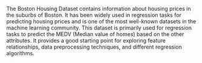 The Boston Housing Dataset contains information about housing prices in the suburbs of Boston. It has been widely used in regression tasks for predicting housing prices and is one of the most well-known datasets in the machine learning community. This dataset is primarily used for regression tasks to predict the MEDV (Median value of homes) based on the other attributes. It provides a good starting point for exploring feature relationships, data preprocessing techniques, and different regression algorithms.
